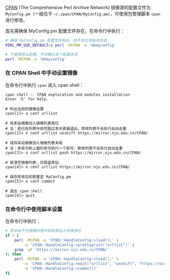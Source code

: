 [CPAN](https://www.cpan.org/) (The Comprehensive Perl Archive Network) 镜像源的配置文件为 `MyConfig.pm`（一般位于 `~/.cpan/CPAN/MyConfig.pm`），可使用包管理脚本 `cpan` 进行修改。

首先需确保 MyConfig.pm 配置文件存在，在命令行中执行：

```bash
# 确保 MyConfig.pm 配置文件存在，如不存在则自动生成
PERL_MM_USE_DEFAULT=1 perl -MCPAN -e 'mkmyconfig'

# 不使用默认配置，手动确认各个配置选项
perl -MCPAN -e 'mkmyconfig'
```

### 在 CPAN Shell 中手动设置镜像

在命令行中执行 `cpan` 进入 cpan shell：

```shell
cpan shell -- CPAN exploration and modules installation
Enter 'h' for help.

# 列出当前的镜像设置
cpan[1]> o conf urllist

# 将本站镜像加入镜像列表首位
# 注：若已在列表中则可跳过本步直接退出，修改列表不会执行自动去重
cpan[2]> o conf urllist unshift https://mirror.nju.edu.cn/CPAN/

# 或将本站镜像加入镜像列表末尾
# 注：本命令和上面的命令执行一个即可，修改列表不会执行自动去重
cpan[3]> o conf urllist push https://mirror.nju.edu.cn/CPAN/

# 或清空镜像列表，仅保留本站
cpan[4]> o conf urllist https://mirror.nju.edu.cn/CPAN/

# 保存修改后的配置至 MyConfig.pm
cpan[5]> o conf commit

# 退出 cpan shell
cpan[6]> quit
```

### 在命令行中使用脚本设置

在命令行中执行：

```bash
# 若本站不在镜像列表中则将其加入列表首位
if ! (
    perl -MCPAN -e 'CPAN::HandleConfig->load();' \
        -e 'CPAN::HandleConfig->prettyprint("urllist")' |
    grep -qF 'https://mirror.nju.edu.cn/CPAN/'
); then
    perl -MCPAN -e 'CPAN::HandleConfig->load();' \
        -e 'CPAN::HandleConfig->edit("urllist", "unshift", "https://mirror.nju.edu.cn/CPAN/");' \
        -e 'CPAN::HandleConfig->commit()'
fi
```